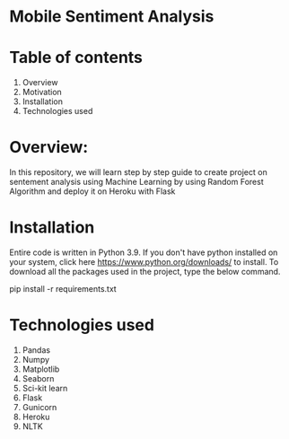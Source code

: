 # Mobile Sentiment Analysis

# Table of contents
   1.  Overview
   2.  Motivation
   3.  Installation
   4.  Technologies used
# Overview:
In this repository, we will learn step by step guide to create project on sentement analysis  using Machine Learning by using Random Forest Algorithm and deploy it on Heroku with Flask
# Installation
Entire code is written in Python 3.9. If you don't have python installed on your system, click here https://www.python.org/downloads/ to install. To download all the packages used in the project, type the below command.

pip install -r requirements.txt
# Technologies used
   1.  Pandas
   2.  Numpy
   3.  Matplotlib
   4.  Seaborn
   5.  Sci-kit learn
   6.  Flask
   7.  Gunicorn
   8.  Heroku
   9.  NLTK
